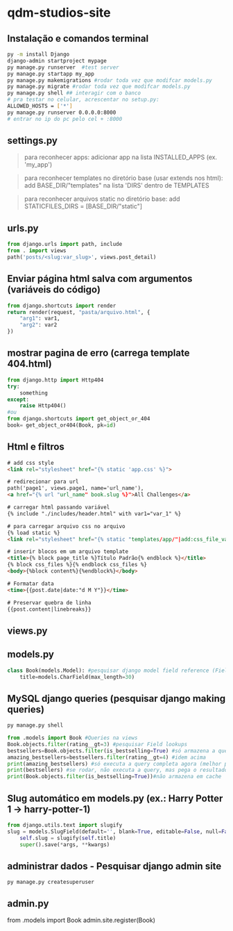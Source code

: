 # qdm-studios-site

## **Instalação e comandos terminal**
```bash
py -m install Django
django-admin startproject mypage
py manage.py runserver  #test server
py manage.py startapp my_app
py manage.py makemigrations #rodar toda vez que modifcar models.py
py manage.py migrate #rodar toda vez que modifcar models.py
py manage.py shell ## interagir com o banco
# pra testar no celular, acrescentar no setup.py:
ALLOWED_HOSTS = ['*']
py manage.py runserver 0.0.0.0:8000
# entrar no ip do pc pelo cel + :8000
```

## **settings.py**

> para reconhecer apps: adicionar app na lista INSTALLED_APPS (ex. 'my_app')

> para reconhecer templates no diretório base (usar extends nos html): add BASE_DIR/"templates" na lista 'DIRS' dentro de TEMPLATES

> para reconhecer arquivos static no diretório base: add STATICFILES_DIRS = [BASE_DIR/"static"]

## **urls.py**
```py
from django.urls import path, include
from . import views
path('posts/<slug:var_slug>', views.post_detail)
```

## Enviar página html salva com argumentos (variáveis do código)
```python
from django.shortcuts import render
return render(request, "pasta/arquivo.html", {
    "arg1": var1,
    "arg2": var2
})
```

## mostrar pagina de erro (carrega template 404.html)
```python
from django.http import Http404
try:
    something
except:
    raise Http404()
#ou
from django.shortcuts import get_object_or_404
book= get_object_or404(Book, pk=id)
```



## **Html e filtros**

```html
# add css style
<link rel="stylesheet" href="{% static 'app.css' %}">

# redirecionar para url 
path('page1', views.page1, name='url_name'),
<a href="{% url "url_name" book.slug %}">All Challenges</a>

# carregar html passando variável
{% include "./includes/header.html" with var1="var_1" %}

# para carregar arquivo css no arquivo
{% load static %} 
<link rel="stylesheet" href="{% static "templates/app/"|add:css_file_var_or_file %}">

# inserir blocos em um arquivo template
<title>{% block page_title %}Título Padrão{% endblock %}</title>
{% block css_files %}{% endblock css_files %}
<body>{%block content%}{%endblock%}</body>

# Formatar data
<time>{{post.date|date:"d M Y"}}</time>

# Preservar quebra de linha
{{post.content|linebreaks}}

```

## views.py




## models.py 
```python
class Book(models.Model): #pesquisar django model field reference (FieldTypes)
    title=models.CharField(max_length=30)
```

## MySQL django queries (pesquisar django making queries) 
```python
py manage.py shell

from .models import Book #Queries na views
Book.objects.filter(rating__gt=3) #pesquisar Field lookups
bestsellers=Book.objects.filter(is_bestselling=True) #só armazena a query e não o resultado!
amazing_bestsellers=bestsellers.filter(rating__gt=4) #idem acima
print(amazing_bestsellers) #só executa a query completa agora (melhor performance)
print(bestsellers) #se rodar, não executa a query, mas pega o resultado em cache (mais rápido)
print(Book.objects.filter(is_bestselling=True))#não armazena em cache
```

## Slug automático em models.py (ex.: Harry Potter 1 -> harry-potter-1)
```python
from django.utils.text import slugify
slug = models.SlugField(default='', blank=True, editable=False, null=False, db_index=True)
    self.slug = slugify(self.title)
    super().save(*args, **kwargs)
```

## administrar dados - Pesquisar django admin site
```shell
py manage.py createsuperuser
```

## admin.py
from .models import Book
admin.site.register(Book)


    




